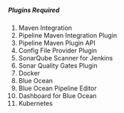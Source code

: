 ##### Plugins Required
1. Maven Integration
2. Pipeline Maven Integration Plugin
3. Pipeline Maven Plugin API
4. Config File Provider Plugin
5. SonarQube Scanner for Jenkins
6. Sonar Quality Gates Plugin
7. Docker
8. Blue Ocean
9. Blue Ocean Pipeline Editor
10. Dashboard for Blue Ocean
11. Kubernetes